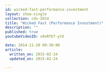 ```yaml
---
id: wicked-fast-performance-investment
layout: show-single
collection: cds-2014
title: "Wicked Fast (Performance Investment)"
description: ""
published: true
youtubeVideoID: v0xRTEf-ytE

date: 2014-11-20 09:30:00
article:
  written_on: 2015-02-24
  updated_on: 2015-02-24

---
```

